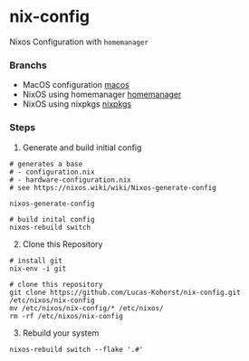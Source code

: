 # nix-config
Nixos Configuration with `homemanager`

### Branchs
- MacOS configuration [macos](https://github.com/Lucas-Kohorst/nix-config)
- NixOS using homemanager [homemanager](https://github.com/Lucas-Kohorst/nix-config/tree/home-manager)
- NixOS using nixpkgs [nixpkgs](https://github.com/Lucas-Kohorst/nix-config/tree/nixpkgs)

### Steps 

1. Generate and build initial config

```
# generates a base 
# - configuration.nix
# - hardware-configuration.nix
# see https://nixos.wiki/wiki/Nixos-generate-config

nixos-generate-config

# build inital config
nixos-rebuild switch
```

2. Clone this Repository
```
# install git
nix-env -i git

# clone this repository
git clone https://github.com/Lucas-Kohorst/nix-config.git /etc/nixos/nix-config
mv /etc/nixos/nix-config/* /etc/nixos/
rm -rf /etc/nixos/nix-config
```

3. Rebuild your system

```
nixos-rebuild switch --flake '.#'
```
